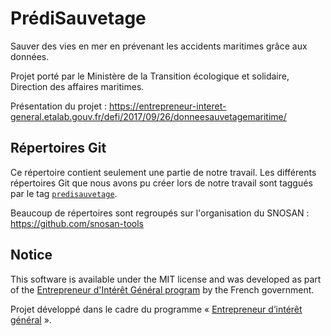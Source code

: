 # PrédiSauvetage
Sauver des vies en mer en prévenant les accidents maritimes grâce aux données.

Projet porté par le Ministère de la Transition écologique et solidaire, Direction des affaires maritimes.

Présentation du projet : https://entrepreneur-interet-general.etalab.gouv.fr/defi/2017/09/26/donneesauvetagemaritime/

## Répertoires Git
Ce répertoire contient seulement une partie de notre travail. Les différents répertoires Git que nous avons pu créer lors de notre travail sont taggués par le tag [`predisauvetage`](https://github.com/topics/predisauvetage).

Beaucoup de répertoires sont regroupés sur l'organisation du SNOSAN : https://github.com/snosan-tools

## Notice
This software is available under the MIT license and was developed as part of the [Entrepreneur d'Intérêt Général program](https://entrepreneur-interet-general.etalab.gouv.fr) by the French government.

Projet développé dans le cadre du programme « [Entrepreneur d’intérêt général](https://entrepreneur-interet-general.etalab.gouv.fr) ».
